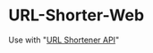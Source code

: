# URL-Shorter-Web

Use with "[URL Shortener API](https://github.com/apple-pi-yhhhh/URL-Shorter-API)"